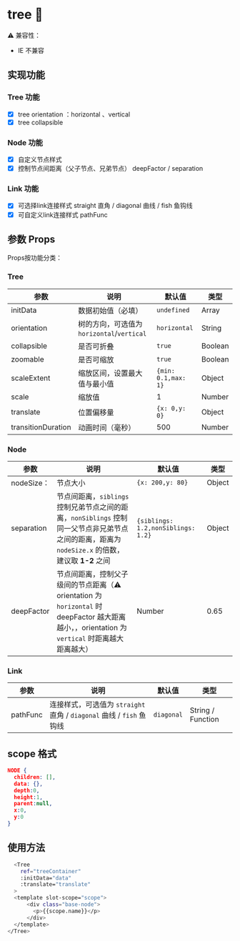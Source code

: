 # tree 🌲

⚠️ 兼容性：

- IE 不兼容

## 实现功能

### Tree 功能

- [x] tree orientation ：horizontal 、vertical
- [x] tree collapsible

### Node 功能

- [x] 自定义节点样式
- [x] 控制节点间距离（父子节点、兄弟节点） deepFactor / separation

### Link 功能

- [x] 可选择link连接样式 straight 直角 / diagonal 曲线 / fish 鱼钩线
- [x] 可自定义link连接样式 pathFunc

## 参数 Props

Props按功能分类：

### Tree

参数 | 说明 | 默认值 | 类型
---|---|---|---
initData | 数据初始值（必填） | `undefined` | Array
orientation | 树的方向，可选值为`horizontal`/`vertical` | `horizontal` | String
collapsible | 是否可折叠 | `true` | Boolean
zoomable | 是否可缩放 | `true` | Boolean
scaleExtent | 缩放区间，设置最大值与最小值 | `{min: 0.1,max: 1}` | Object
scale | 缩放值 | 1 | Number
translate | 位置偏移量 | `{x: 0,y: 0}` | Object
transitionDuration | 动画时间（毫秒） | 500 | Number

### Node

参数 | 说明 | 默认值 | 类型
---|---|---|---
nodeSize： | 节点大小 | `{x: 200,y: 80}` | Object
separation | 节点间距离，`siblings` 控制兄弟节点之间的距离，`nonSiblings` 控制同一父节点非兄弟节点之间的距离，距离为 `nodeSize.x` 的倍数，建议取 **1-2** 之间 | `{siblings: 1.2,nonSiblings: 1.2}` | Object
deepFactor | 节点间距离，控制父子级间的节点距离（⚠️ orientation 为 `horizontal` 时 deepFactor 越大距离越小，，orientation 为 `vertical` 时距离越大距离越大） | Number | 0.65

### Link

参数 | 说明 | 默认值 | 类型
---|---|---|---
pathFunc | 连接样式，可选值为 `straight` 直角 / `diagonal` 曲线 / `fish` 鱼钩线 | `diagonal` |  String / Function

## scope 格式

``` json
NODE {
  children: [],
  data: {},
  depth:0,
  height:1,
  parent:null,
  x:0,
  y:0
}
```

## 使用方法

``` bash
  <Tree
    ref="treeContainer"
    :initData="data"
    :translate="translate"
  >
  <template slot-scope="scope">
      <div class="base-node">
        <p>{{scope.name}}</p>
      </div>
  </template>
</Tree>
```